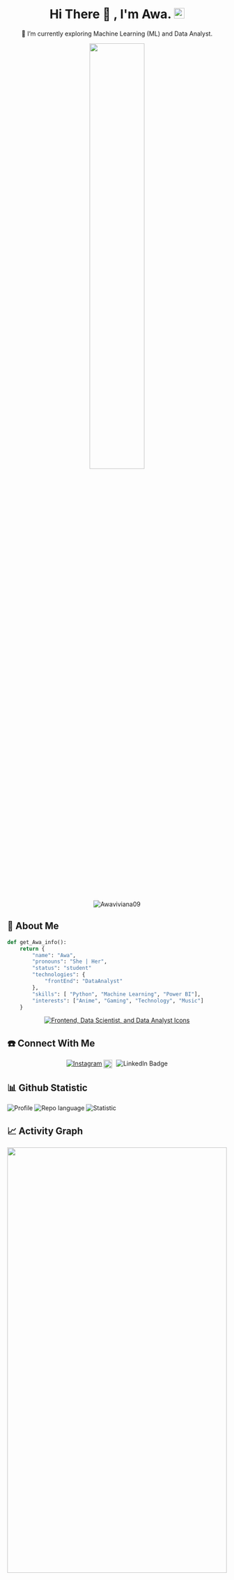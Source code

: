 
<!--
Copyright (c) 2024 Awa. All Rights Reserved.

This project is licensed under the MIT License.
You may obtain a copy of the License at:

    
    https://github.com/Awaviviana09
-->

<h1 align="center">Hi There 👋 ,  I'm Awa. <img src="https://github.com/TheDudeThatCode/TheDudeThatCode/blob/master/Assets/Hi.gif" width="24px" height="24px"> </h1> 
<p align="center">🌱 I’m currently exploring Machine Learning (ML) and Data Analyst. </p>

<p align="center">
     <a href="https://github.com/Awaviviana09"><img src="https://github.com/user-attachments/assets/fc18b914-09d1-4074-970a-e07c8cda933c" width="50%" height="50%"/><a>
</p>




<p align="center"> <img src="https://komarev.com/ghpvc/?username=Awaviviana09&label=Profile%20views&color=0e75b6&style=flat" alt="Awaviviana09" /> </p>


## 🚀 About Me
```py
def get_Awa_info():
    return {
        "name": "Awa",
        "pronouns": "She | Her",
        "status": "student"
        "technologies": {
            "frontEnd": "DataAnalyst"
        },
        "skills": [ "Python", "Machine Learning", "Power BI"],
        "interests": ["Anime", "Gaming", "Technology", "Music"]
    }
```

<p align="center">
  <a href="https://github.com/Awaviviana09">
    <img src="https://skillicons.dev/icons?i=html,css,js,react,bootstrap,figma,vscode,python,tensorflow,github,powerbi,excel&theme=light" alt="Frontend, Data Scientist, and Data Analyst Icons" />
    

  </a>
</p>

## ☎️ Connect With Me
<p align="center">
<a href="https://www.instagram.com/zahzxn0.0?igsh=OW9xbjBzNnluY3o3" target="_blank"><img src="https://img.shields.io/badge/Instagram-%23E4405F.svg?&style=flat-square&logo=instagram&logoColor=white" alt="Instagram"></a>
<a href="https://www.linkedin.com/in/awagenovieve/" target="_blank" style="text-decoration: none;">
    <img src="https://cdn-icons-png.flaticon.com/512/174/174857.png" alt="LinkedIn Icon" style="width: 20px; height: 20px; vertical-align: middle; margin-right: 5px;">
    <img src="https://img.shields.io/badge/LinkedIn-%230077B5.svg?&style=flat-square&logo=linkedin&logoColor=white" alt="LinkedIn Badge">
</a>

</p>


## 📊 Github Statistic

![Profile](https://github-profile-summary-cards.vercel.app/api/cards/profile-details?username=Awaviviana09&theme=tokyonight)
![Repo language](https://github-profile-summary-cards.vercel.app/api/cards/repos-per-language?username=Awaviviana09&theme=jolly)
![Statistic](http://github-profile-summary-cards.vercel.app/api/cards/stats?username=Awaviviana09&theme=tokyonight)


## 📈 Activity Graph
<p align="center">
<a href="https://github.com/Awaviviana09">
 <img src="https://github-readme-activity-graph.vercel.app/graph?username=Awaviviana09&theme=dracula&area=true&hide_border=true#gh-dark-mode-only" width="100%" height="50%">
</a>
</p>


